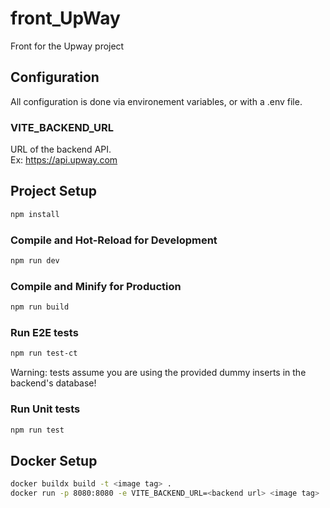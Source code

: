 # front_UpWay

Front for the Upway project

## Configuration
All configuration is done via environement variables, or with a .env file.

### VITE_BACKEND_URL
URL of the backend API. <br>
Ex: https://api.upway.com

## Project Setup

```sh
npm install
```

### Compile and Hot-Reload for Development

```sh
npm run dev
```

### Compile and Minify for Production

```sh
npm run build
```

### Run E2E tests
```sh
npm run test-ct
```

Warning: tests assume you are using the provided dummy inserts in the backend's database!

### Run Unit tests
```sh
npm run test
```

## Docker Setup

```sh
docker buildx build -t <image tag> .
docker run -p 8080:8080 -e VITE_BACKEND_URL=<backend url> <image tag>
```
